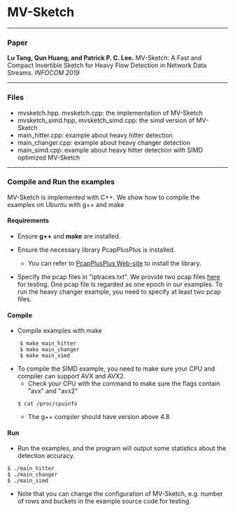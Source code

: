 # MV-Sketch


---
### Paper
__Lu Tang, Qun Huang, and Patrick P. C. Lee.__
MV-Sketch: A Fast and Compact Invertible Sketch for Heavy Flow Detection in
Network Data Streams.
_INFOCOM 2019_

---
### Files
- mvsketch.hpp. mvsketch.cpp: the implementation of MV-Sketch
- mvsketch\_simd.hpp, mvsketch\_simd.cpp: the simd version of MV-Sketch
- main\_hitter.cpp: example about heavy hitter detection
- main\_changer.cpp: example about heavy changer detection
- main\_simd.cpp: example about heavy hitter detection with SIMD optimized
  MV-Sketch

---

### Compile and Run the examples
MV-Sketch is implemented with C++. We show how to compile the examples on
Ubuntu with g++ and make

#### Requirements
- Ensure __g++__ and __make__ are installed. 

- Ensure the necessary library PcapPlusPlus is installed.
    - You can refer to [PcapPlusPlus Web-site](https://seladb.github.io/PcapPlusPlus-Doc/download.html) to install the library.

- Specify the pcap files in "iptraces.txt". We provide two pcap files [here](https://drive.google.com/file/d/1BXilxUKTK18rZzRcfQIjBWnE1X8QF2B9/view?usp=sharing) for
  testing. One pcap file is regarded as one epoch in our examples. To run the 
  heavy changer example, you need to specify at least two pcap files.

#### Compile
- Compile examples with make

```
    $ make main_hitter
    $ make main_changer
    $ make main_simd
```
- To compile the SIMD example, you need to make sure your CPU and compiler can support AVX and AVX2.
    - Check your CPU with the command to make sure the flags contain "avx" and "avx2"
    ```
    $ cat /proc/cpuinfo
    ```
    - The g++ compiler should have version above 4.8   


#### Run
- Run the examples, and the program will output some statistics about the detection accuracy. 

```
$ ./main_hitter
$ ./main_changer
$ ./main_simd
```

- Note that you can change the configuration of MV-Sketch, e.g. number of rows and buckets in the example source code for testing.




